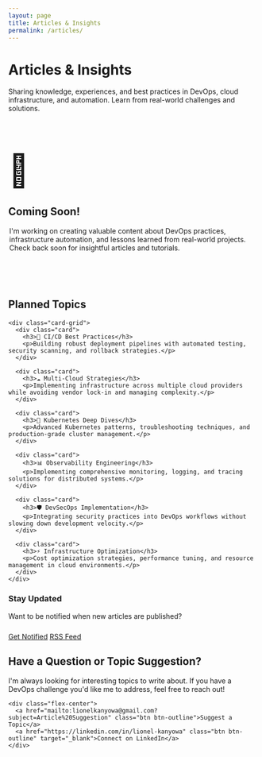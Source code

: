 ```yaml
---
layout: page
title: Articles & Insights
permalink: /articles/
---
```


<div class="hero section-small">
  <div class="wrapper">
    <h1>Articles & Insights</h1>
    <p class="hero-subtitle">Sharing knowledge, experiences, and best practices in DevOps, cloud infrastructure, and automation. Learn from real-world challenges and solutions.</p>
  </div>
</div>

<section class="section-standard">
  <div class="wrapper">

<div class="text-center" style="padding: 4rem 0;">
  <div style="font-size: 4rem; margin-bottom: 2rem;">📝</div>
  <h2>Coming Soon!</h2>
  <p class="text-muted" style="max-width: 500px; margin: 0 auto;">
    I'm working on creating valuable content about DevOps practices, infrastructure automation, and lessons learned from real-world projects. Check back soon for insightful articles and tutorials.
  </p>
</div>

<section class="section-alt">
  <div class="wrapper">
    <h2 class="text-center mb-3">Planned Topics</h2>
    
    <div class="card-grid">
      <div class="card">
        <h3>🚀 CI/CD Best Practices</h3>
        <p>Building robust deployment pipelines with automated testing, security scanning, and rollback strategies.</p>
      </div>
      
      <div class="card">
        <h3>☁️ Multi-Cloud Strategies</h3>
        <p>Implementing infrastructure across multiple cloud providers while avoiding vendor lock-in and managing complexity.</p>
      </div>
      
      <div class="card">
        <h3>🔧 Kubernetes Deep Dives</h3>
        <p>Advanced Kubernetes patterns, troubleshooting techniques, and production-grade cluster management.</p>
      </div>
      
      <div class="card">
        <h3>📊 Observability Engineering</h3>
        <p>Implementing comprehensive monitoring, logging, and tracing solutions for distributed systems.</p>
      </div>
      
      <div class="card">
        <h3>🛡️ DevSecOps Implementation</h3>
        <p>Integrating security practices into DevOps workflows without slowing down development velocity.</p>
      </div>
      
      <div class="card">
        <h3>⚡ Infrastructure Optimization</h3>
        <p>Cost optimization strategies, performance tuning, and resource management in cloud environments.</p>
      </div>
    </div>
  </div>
</section>

<section class="section-standard">
  <div class="wrapper text-center">
    <div class="card" style="max-width: 600px; margin: 0 auto;">
      <h3>Stay Updated</h3>
      <p class="text-muted">Want to be notified when new articles are published?</p>
      <div class="flex-center" style="margin-top: 1.5rem;">
        <a href="mailto:lionelkanyowa@gmail.com?subject=Article%20Notifications" class="btn btn-outline">Get Notified</a>
        <a href="/feed.xml" class="btn btn-outline">RSS Feed</a>
      </div>
    </div>
  </div>
</section>

  </div>
</section>

<section class="section-standard">
  <div class="wrapper text-center">
    <h2>Have a Question or Topic Suggestion?</h2>
    <p class="text-muted mb-2">
      I'm always looking for interesting topics to write about. If you have a DevOps challenge you'd like me to address, feel free to reach out!
    </p>
    
    <div class="flex-center">
      <a href="mailto:lionelkanyowa@gmail.com?subject=Article%20Suggestion" class="btn btn-outline">Suggest a Topic</a>
      <a href="https://linkedin.com/in/lionel-kanyowa" class="btn btn-outline" target="_blank">Connect on LinkedIn</a>
    </div>
  </div>
</section>